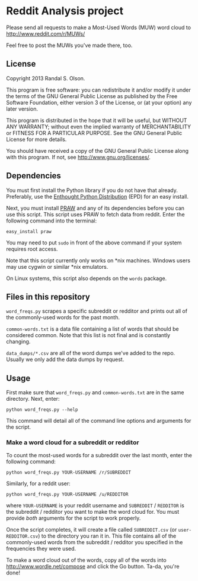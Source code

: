 # Reddit Analysis project

Please send all requests to make a Most-Used Words (MUW) word cloud to http://www.reddit.com/r/MUWs/

Feel free to post the MUWs you've made there, too.

## License

Copyright 2013 Randal S. Olson.

This program is free software: you can redistribute it and/or modify it under
the terms of the GNU General Public License as published by the Free Software
Foundation, either version 3 of the License, or (at your option) any later
version.

This program is distributed in the hope that it will be useful, but WITHOUT ANY
WARRANTY; without even the implied warranty of MERCHANTABILITY or FITNESS FOR A
PARTICULAR PURPOSE. See the GNU General Public License for more details.

You should have received a copy of the GNU General Public License along with
this program. If not, see http://www.gnu.org/licenses/.

## Dependencies

You must first install the Python library if you do not have that already.
Preferably, use the <a href="http://www.enthought.com/products/epd_free.php"
target="_blank">Enthought Python Distribution</a> (EPD) for an easy install.

Next, you must install <a href="https://github.com/praw-dev/praw"
target="_blank">PRAW</a> and any of its dependencies before you can use this
script. This script uses PRAW to fetch data from reddit. Enter the following
command into the terminal:

    easy_install praw
    
You may need to put `sudo` in front of the above command if your system requires
root access.

Note that this script currently only works on *nix machines. Windows users
may use cygwin or similar *nix emulators.

On Linux systems, this script also depends on the `words` package.


## Files in this repository

`word_freqs.py` scrapes a specific subreddit or redditor and prints out all of
the commonly-used words for the past month.

`common-words.txt` is a data file containing a list of words that should be
considered common. Note that this list is not final and is constantly changing.

`data_dumps/*.csv` are all of the word dumps we've added to the repo. Usually
we only add the data dumps by request.


## Usage

First make sure that `word_freqs.py` and `common-words.txt` are in the same
directory. Next, enter:

    python word_freqs.py --help

This command will detail all of the command line options and arguments for the
script.

### Make a word cloud for a subreddit or redditor

To count the most-used words for a subreddit over the last month, enter the
following command:

    python word_freqs.py YOUR-USERNAME /r/SUBREDDIT

Similarly, for a reddit user:

    python word_freqs.py YOUR-USERNAME /u/REDDITOR

where `YOUR-USERNAME` is your reddit username and `SUBREDDIT` / `REDDITOR` is
the subreddit / redditor you want to make the word cloud for. You
must provide *both* arguments for the script to work properly.

Once the script completes, it will create a file called `SUBREDDIT.csv` (or
`user-REDDITOR.csv`) to the directory you ran it in. This file contains all of
the commonly-used words from the subreddit / redditor you specified in the
frequencies they were used.

To make a word cloud out of the words, copy all of the words into
http://www.wordle.net/compose and click the Go button. Ta-da, you're done!
